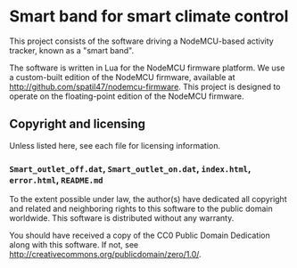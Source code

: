 # Smart band for smart climate control
This project consists of the software driving a NodeMCU-based activity tracker, known as a "smart band".

The software is written in Lua for the NodeMCU firmware platform.
We use a custom-built edition of the NodeMCU firmware, available at <http://github.com/spatil47/nodemcu-firmware>.
This project is designed to operate on the floating-point edition of the NodeMCU firmware.

## Copyright and licensing
Unless listed here, see each file for licensing information.

### `Smart_outlet_off.dat`, `Smart_outlet_on.dat`, `index.html`, `error.html`, `README.md`

To the extent possible under law, the author(s) have dedicated all copyright and related and neighboring rights to this software to the public domain worldwide. 
This software is distributed without any warranty.

You should have received a copy of the CC0 Public Domain Dedication along with this software.
If not, see <http://creativecommons.org/publicdomain/zero/1.0/>.
